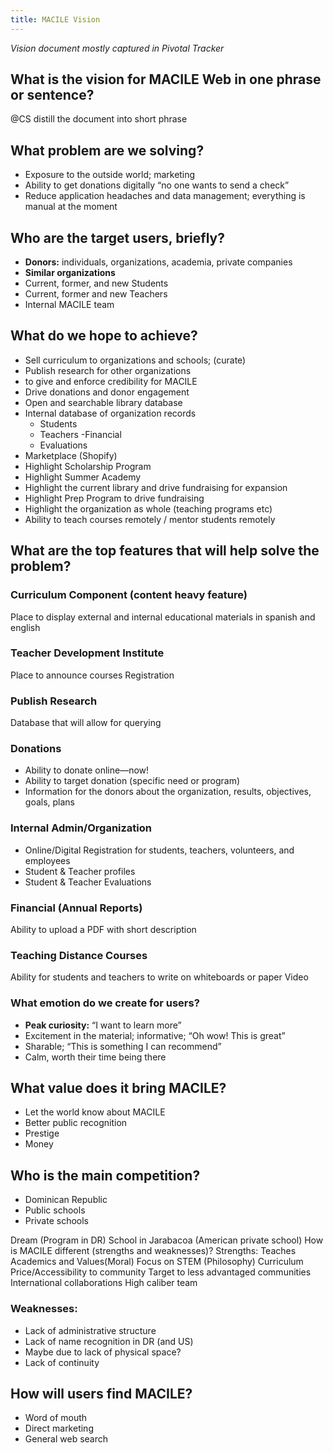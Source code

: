 ```yaml
---
title: MACILE Vision
---
```


_Vision document mostly captured in Pivotal Tracker_

## What is the vision for MACILE Web in one phrase or sentence?
@CS distill the document into short phrase

## What problem are we solving?
- Exposure to the outside world; marketing
- Ability to get donations digitally “no one wants to send a check”
- Reduce application headaches and data management; everything is manual at the moment

## Who are the target users, briefly?

- **Donors:** individuals, organizations, academia, private companies
- **Similar organizations**
- Current, former, and new Students
- Current, former and new Teachers
- Internal MACILE team

## What do we hope to achieve?
- Sell curriculum to organizations and schools; (curate)
- Publish research for other organizations 
- to give and enforce credibility for MACILE
- Drive donations and donor engagement
- Open and searchable library database
- Internal database of organization records
  - Students
  - Teachers
  -Financial
  - Evaluations
- Marketplace (Shopify) 
- Highlight Scholarship Program
- Highlight Summer Academy
- Highlight the current library and drive fundraising for expansion
- Highlight Prep Program to drive fundraising
- Highlight the organization as whole (teaching programs etc)
- Ability to teach courses remotely / mentor students remotely

## What are the top features that will help solve the problem?

### Curriculum Component (content heavy feature)
Place to display external and internal educational materials in spanish and english

### Teacher Development Institute
Place to announce courses
Registration

### Publish Research
Database that will allow for querying 

### Donations
- Ability to donate online—now!
- Ability to target donation (specific need or program)
- Information for the donors about the organization, results, objectives, goals, plans

### Internal Admin/Organization
- Online/Digital Registration for students, teachers, volunteers, and employees
- Student & Teacher profiles
- Student & Teacher Evaluations

### Financial (Annual Reports)
Ability to upload a PDF with short description 

### Teaching Distance Courses
Ability for students and teachers to write on whiteboards or paper
Video

### What emotion do we create for users?
- **Peak curiosity:** “I want to learn more”
- Excitement in the material; informative; “Oh wow! This is great”
- Sharable; “This is something I can recommend”
- Calm, worth their time being there

## What value does it bring MACILE?
- Let the world know about MACILE
- Better public recognition 
- Prestige 
- Money

## Who is the main competition?
- Dominican Republic
- Public schools
- Private schools

Dream (Program in DR)
School in Jarabacoa (American private school) 
How is MACILE different (strengths and weaknesses)?
Strengths:
Teaches Academics and Values(Moral)
Focus on STEM
(Philosophy) Curriculum
Price/Accessibility to community
Target to less advantaged communities
International collaborations 
High caliber team 

### Weaknesses:
- Lack of administrative structure 
- Lack of name recognition in DR (and US)
- Maybe due to lack of physical space? 
- Lack of continuity 

## How will users find MACILE?
- Word of mouth
- Direct marketing 
- General web search


